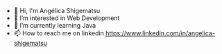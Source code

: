 - 👋 Hi, I'm Angélica Shigematsu 
- 👀 I’m interested in Web Development
- 🌱 I’m currently learning Java
- 📫 How to reach me on linkedin https://www.linkedin.com/in/angelica-shigematsu
<!---
angelica-shigematsu/angelica-shigematsu is a ✨ special ✨ repository because its `README.md` (this file) appears on your GitHub profile.
You can click the Preview link to take a look at your changes.
--->
